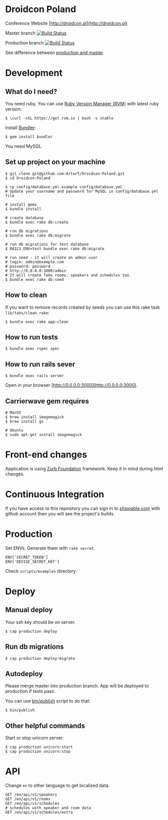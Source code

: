 # Droidcon Poland

Conference Website
[http://droidcon.pl](http://droidcon.pl)

Master branch [![Build Status](https://api.shippable.com/projects/540e77c53479c5ea8f9e91dd/badge?branchName=master)](https://app.shippable.com/projects/540e77c53479c5ea8f9e91dd/builds/latest)

Production branch [![Build Status](https://api.shippable.com/projects/540e77c53479c5ea8f9e91dd/badge?branchName=production)](https://app.shippable.com/projects/540e77c53479c5ea8f9e91dd/builds/latest)

See difference between [production and master](/ArturT/Droidcon-Poland/compare/production...master).


# Development

## What do I need?

You need ruby. You can use [Ruby Version Manager (RVM)](http://rvm.io) with latest ruby version:

    $ \curl -sSL https://get.rvm.io | bash -s stable

Install [Bundler](http://bundler.io):

    $ gem install bundler

You need MySQL.

## Set up project on your machine

    $ git clone git@github.com:ArturT/Droidcon-Poland.git
    $ cd Droidcon-Poland

    $ cp config/database.yml.example config/database.yml
    # Update your username and password for MySQL in config/database.yml file

    # install gems
    $ bundle install

    # create database
    $ bundle exec rake db:create

    # run db migrations
    $ bundle exec rake db:migrate

    # run db migrations for test database
    $ RAILS_ENV=test bundle exec rake db:migrate

    # run seed - it will create an admin user
    # login: admin@example.com
    # password: password
    # http://0.0.0.0:3000/admin
    # It will create fake rooms, speakers and schedules too.
    $ bundle exec rake db:seed

## How to clean

If you want to remove records created by seeds you can use this rake task `lib/taks/clean.rake`:

    $ bundle exec rake app:clean

## How to run tests

    $ bundle exec rspec spec

## How to run rails sever

    $ bundle exec rails server

Open in your browser [http://0.0.0.0:3000](http://0.0.0.0:3000).

## Carrierwave gem requires

    # MacOS
    $ brew install imagemagick
    $ brew install gs

    # Ubuntu
    $ sudo apt-get install imagemagick

# Front-end changes

Application is using [Zurb Foundation](http://foundation.zurb.com/docs/) framework. Keep it in mind during html changes.

# Continuous Integration

If you have access to this repository you can sign in to [shippable.com](https://shippable.com) with github account then you will see the project's builds.

# Production

Set ENVs. Generate them with `rake secret`.

    ENV['SECRET_TOKEN']
    ENV['DEVISE_SECRET_KEY']

Check `scripts/examples` directory.


# Deploy

## Manual deploy

Your ssh key should be on server.

    $ cap production deploy

## Run db migrations

    $ cap production deploy:migrate


## Autodeploy

Please merge master into production branch. App will be deployed to production if tests pass.

You can use [bin/publish](bin/publish) script to do that:

    $ bin/publish


## Other helpful commands

Start or stop unicorn server:

    $ cap production unicorn:start
    $ cap production unicorn:stop


# API

Change `en` to other language to get localized data.

    GET /en/api/v1/speakers
    GET /en/api/v1/rooms
    GET /en/api/v1/schedules
    # schedules with speaker and room data
    GET /en/api/v1/schedules/extra
